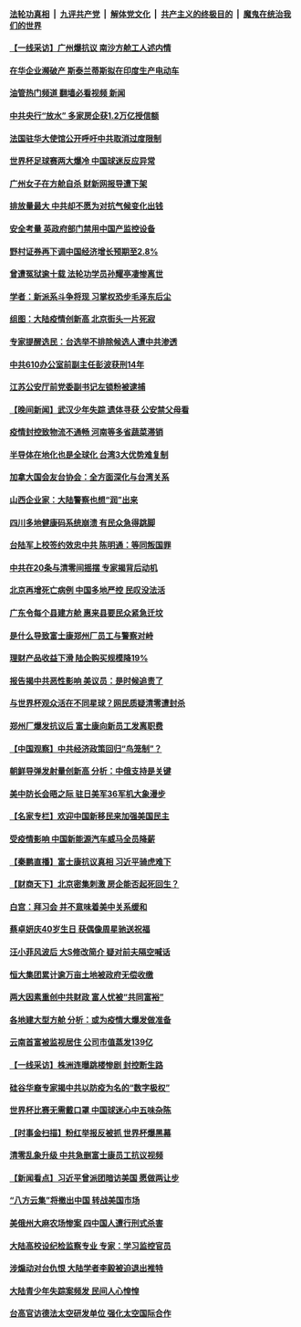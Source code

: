####  [法轮功真相](../../../../basic/blob/master/README.md?t=11250731) &nbsp;|&nbsp; [九评共产党](../../../../9ping.md/blob/master/README.md?t=11250731) &nbsp;|&nbsp; [解体党文化](../../../../jtdwh.md/blob/master/README.md?t=11250731)  &nbsp;|&nbsp; [共产主义的终极目的](../../../../gczydzjmd.md/blob/master/README.md?t=11250731) &nbsp;|&nbsp; [魔鬼在统治我们的世界](../../../../mgztzwmdsj.md/blob/master/README.md?t=11250731) 

#### [【一线采访】广州爆抗议 南沙方舱工人述内情](../pages/nsc413/n13872249.md?t=11250731) 

#### [在华企业濒破产 斯泰兰蒂斯拟在印度生产电动车](../pages/nsc413/n13872443.md?t=11250731) 

#### [油管热门频道 翻墙必看视频 新闻](http://129.146.143.75:81/youtube.html?11250731)

#### [中共央行“放水” 多家房企获1.2万亿授信额](../pages/nsc413/n13872444.md?t=11250731) 

#### [法国驻华大使馆公开呼吁中共取消过度限制](../pages/nsc413/n13872435.md?t=11250731) 

#### [世界杯足球赛两大爆冷 中国球迷反应异常](../pages/nsc413/n13872389.md?t=11250731) 

#### [广州女子在方舱自杀 财新网报导遭下架](../pages/nsc413/n13872255.md?t=11250731) 

#### [排放量最大 中共却不愿为对抗气候变化出钱](../pages/nsc413/n13872337.md?t=11250731) 

#### [安全考量 英政府部门禁用中国产监控设备](../pages/nsc413/n13872427.md?t=11250731) 

#### [野村证券再下调中国经济增长预期至2.8%](../pages/nsc413/n13872256.md?t=11250731) 

#### [曾遭冤狱逾十载 法轮功学员孙耀亭凄惨离世](../pages/nsc413/n13871692.md?t=11250731) 

#### [学者：新派系斗争将现 习掌权恐步毛泽东后尘](../pages/nsc413/n13872045.md?t=11250731) 

#### [组图：大陆疫情创新高 北京街头一片死寂](../pages/nsc413/n13872322.md?t=11250731) 

#### [专家提醒选民：台选举不排除候选人遭中共渗透](../pages/nsc413/n13872196.md?t=11250731) 


#### [中共610办公室前副主任彭波获刑14年](../pages/nsc413/n13872236.md?t=11250731) 

#### [江苏公安厅前党委副书记左锁粉被逮捕](../pages/nsc413/n13872209.md?t=11250731) 

#### [【晚间新闻】武汉少年失踪 遗体寻获 公安禁父母看](../pages/nsc413/n13872229.md?t=11250731) 



#### [疫情封控致物流不通畅 河南等多省蔬菜滞销](../pages/nsc413/n13872055.md?t=11250731) 

#### [半导体在地化也是全球化 台湾3大优势难复制](../pages/nsc413/n13872174.md?t=11250731) 

#### [加拿大国会友台协会：全方面深化与台湾关系](../pages/nsc413/n13872180.md?t=11250731) 

#### [山西企业家：大陆警察也想“润”出来](../pages/nsc413/n13871990.md?t=11250731) 

#### [四川多地健康码系统崩溃 有民众急得跳脚](../pages/nsc413/n13872151.md?t=11250731) 

#### [台陆军上校签约效忠中共 陈明通：等同叛国罪](../pages/nsc413/n13872027.md?t=11250731) 

#### [中共在20条与清零间摇摆 专家揭背后动机](../pages/nsc413/n13872076.md?t=11250731) 

#### [北京再增死亡病例 中国多地严控 民叹没法活](../pages/nsc413/n13871982.md?t=11250731) 

#### [广东令每个县建方舱 惠来县要民众紧急迁坟](../pages/nsc413/n13872044.md?t=11250731) 

#### [是什么导致富士康郑州厂员工与警察对峙](../pages/nsc413/n13871988.md?t=11250731) 


#### [理财产品收益下滑 陆企购买规模降19%](../pages/nsc413/n13871931.md?t=11250731) 

#### [报告揭中共恶性影响 美议员：是时候追责了](../pages/nsc413/n13871950.md?t=11250731) 

#### [与世界杯观众活在不同星球？网民质疑清零遭封杀](../pages/nsc413/n13871649.md?t=11250731) 

#### [郑州厂爆发抗议后 富士康向新员工发离职费](../pages/nsc413/n13871944.md?t=11250731) 

#### [【中国观察】中共经济政策回归“鸟笼制”？](../pages/nsc413/n13871689.md?t=11250731) 

#### [朝鲜导弹发射量创新高 分析：中俄支持是关键](../pages/nsc413/n13871809.md?t=11250731) 

#### [美中防长会晤之际 驻日美军36军机大象漫步](../pages/nsc413/n13871878.md?t=11250731) 

#### [【名家专栏】欢迎中国新移民来加强美国民主](../pages/nsc413/n13871625.md?t=11250731) 

#### [受疫情影响 中国新能源汽车威马全员降薪](../pages/nsc413/n13871812.md?t=11250731) 

#### [【秦鹏直播】富士康抗议真相 习近平骑虎难下](../pages/nsc413/n13871811.md?t=11250731) 

#### [【财商天下】北京密集刺激 房企能否起死回生？](../pages/nsc413/n13871777.md?t=11250731) 

#### [白宫：拜习会 并不意味着美中关系缓和](../pages/nsc413/n13871836.md?t=11250731) 

#### [蔡卓妍庆40岁生日 获偶像周星驰送祝福](../pages/nsc413/n13871818.md?t=11250731) 

#### [汪小菲风波后 大S修改简介 疑对前夫隔空喊话](../pages/nsc413/n13871788.md?t=11250731) 

#### [恒大集团累计逾万亩土地被政府无偿收缴](../pages/nsc413/n13871798.md?t=11250731) 

#### [两大因素重创中共财政 富人忧被“共同富裕”](../pages/nsc413/n13871763.md?t=11250731) 

#### [各地建大型方舱 分析：或为疫情大爆发做准备](../pages/nsc413/n13871467.md?t=11250731) 

#### [云南首富被监视居住 公司市值蒸发139亿](../pages/nsc413/n13871775.md?t=11250731) 

#### [【一线采访】株洲连曝跳楼惨剧 封控断生路](../pages/nsc413/n13871546.md?t=11250731) 

#### [硅谷华裔专家揭中共以防疫为名的“数字极权”](../pages/nsc413/n13871682.md?t=11250731) 

#### [世界杯比赛无需戴口罩 中国球迷心中五味杂陈](../pages/nsc413/n13871730.md?t=11250731) 

#### [【时事金扫描】粉红举报反被抓 世界杯爆黑幕](../pages/nsc413/n13871156.md?t=11250731) 

#### [清零乱象升级 中共急删富士康员工抗议视频](../pages/nsc413/n13871690.md?t=11250731) 

#### [【新闻看点】习近平曾派团暗访美国 愿做两让步](../pages/nsc413/n13871108.md?t=11250731) 

#### [“八方云集”将撤出中国 转战美国市场](../pages/nsc413/n13871500.md?t=11250731) 

#### [美俄州大麻农场惨案 四中国人遭行刑式杀害](../pages/nsc413/n13871609.md?t=11250731) 

#### [大陆高校设纪检监察专业 专家：学习监控官员](../pages/nsc413/n13871496.md?t=11250731) 

#### [涉煽动对台仇恨 大陆学者李毅被迫退出推特](../pages/nsc413/n13871456.md?t=11250731) 

#### [大陆青少年失踪案频发 民间人心惶惶](../pages/nsc413/n13870138.md?t=11250731) 

#### [台高官访德法太空研发单位 强化太空国际合作](../pages/nsc413/n13871388.md?t=11250731) 

<img src='http://gfw-breaker.win/goodnews/indexes/nsc413.md' width='0px' height='0px'/>
